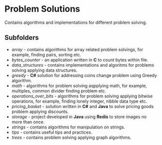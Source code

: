# Problem Solutions

Contains algorithms and implementations for different problem solving.

## Subfolders

- _array_ - contains algorithms for array related problem solvings, for example, finding pairs, sorting etc.
- _bytes_counter_ - an application written in **C** to count bytes within file.
- _data_structures_ - contains implementations and algoritms for problems solving applying data structures.
- _greedy_ - **C#** solution for addressing coins change problem using Greedy algorithm.
- _math_ - algorithms for problem solving aqpplying math, for example, multiples, common divider finding problem etc. 
- _operations_over_bits_ - algorithms for problem solving applying bitwise operations, for example, finding lonely integer, nibble data type etc.
- _pricing_basket_ - solution written in **C#** and **Java** to solve pricing goods problem applying discounts.
- _storage_ - project developed in **Java** using **Redis** to store images no more than once. 
- _strings_ - contains algorithms for manipulation on strings. 
- _tips_ - contains useful tips and practices.
- _trees_ - contains problem solving applying graph algorithms.
